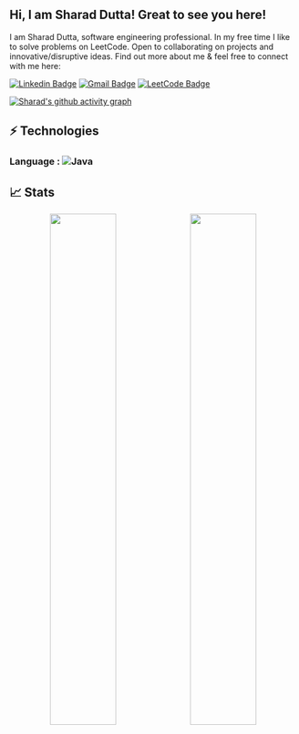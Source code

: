 ## Hi, I am Sharad Dutta! Great to see you here!

I am Sharad Dutta, software engineering professional. In my free time I like to solve problems on LeetCode. Open to collaborating on projects and innovative/disruptive ideas. Find out more about me & feel free to connect with me here:

[![Linkedin Badge](https://img.shields.io/badge/-SharadDutta-blue?style=flat-square&logo=Linkedin&logoColor=white&link=)](https://www.linkedin.com/in/sharadduttasrm/)
[![Gmail Badge](https://img.shields.io/badge/-sharadduttaofficial@gmail.com-c14438?style=flat-square&logo=Gmail&logoColor=white&link=mailto:sharadduttaofficial@gmail.com)](mailto:sharadduttaofficial@gmail.com)
[![LeetCode Badge](https://img.shields.io/badge/-Portfolio-black?style=flat-square&logo=Wordpress&logoColor=white&link=https://leetcode.com/sharaddutta/)](https://leetcode.com/sharaddutta/)

[![Sharad's github activity graph](https://activity-graph.herokuapp.com/graph?username=SabbitRex&theme=xcode)](https://git.io/SabbitRex)

## ⚡ Technologies

### Language : ![Java](https://img.shields.io/badge/-java-E34A86?style=flat-square&logo=java)

## 📈 Stats

<p align="center">

  <img width="48%" src="https://github-readme-stats.vercel.app/api?username=SabbitRex&show_icons=true&theme=tokyonight" />
  <img width="48%" src="https://github-readme-streak-stats.herokuapp.com/?user=SabbitRex&theme=tokyonight" />
</p>

<br>
